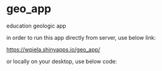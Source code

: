 # geo_app
education geologic app

in order to run this app directly from server, use below link:

https://wpiela.shinyapps.io/geo_app/

or locally on your desktop, use below code:





